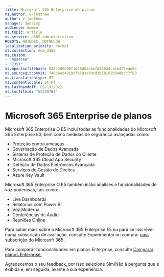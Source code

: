 ```yaml
---
title: Microsoft 365 Enterprise de planos
ms.author: v-jmathew
author: v-jmathew
manager: dansimp
audience: Admin
ms.topic: article
ms.service: o365-administration
ROBOTS: NOINDEX, NOFOLLOW
localization_priority: Normal
ms.collection: Adm_O365
ms.custom:
- "9000760"
- "7391"
ms.openlocfilehash: 628c200d00f1d28d02a4efd560a4ca1e4f7eae0e
ms.sourcegitcommit: f4866e94918c7b591ad0cd3b58169d340bcc7f00
ms.translationtype: MT
ms.contentlocale: pt-PT
ms.lasthandoff: 05/19/2021
ms.locfileid: "52539763"
---
```

# <a name="microsoft-365-enterprise-plan-differences"></a>Microsoft 365 Enterprise de planos

Microsoft 365 Enterprise O E5 inclui todas as funcionalidades do Microsoft 365 Enterprise E3, bem como medidas de segurança avançadas como:

- Proteção contra ameaças
- Governação de Dados Avançada
- Sistema de Proteção de Dados do Cliente
- Microsoft 365 Cloud App Security
- Deteção de Dados Eletrónicos Avançada
- Serviços de Gestão de Direitos
- Azure Key Vault

Microsoft 365 Enterprise O E5 também inclui análises e funcionalidades de voz poderosas, tais como:

- Live Dashboards
- Relatórios com Power BI
- Voz Moderna
- Conferências de Áudio
- Reuniões Online

Para saber mais sobre o Microsoft 365 Enterprise E5 ou para se inscrever numa subscrição de avaliação, consulte Experimentar ou comprar [uma subscrição do Microsoft 365 .](https://go.microsoft.com/fwlink/?linkid=2099673)

Para comparar funcionalidades em planos Enterprise, consulte [Comparar planos Enterprise.](https://go.microsoft.com/fwlink/?linkid=2097200)

Agradecemos o seu feedback, por isso selecione Sim/Não à pergunta que é exibida e, em seguida, avante a sua experiência.
